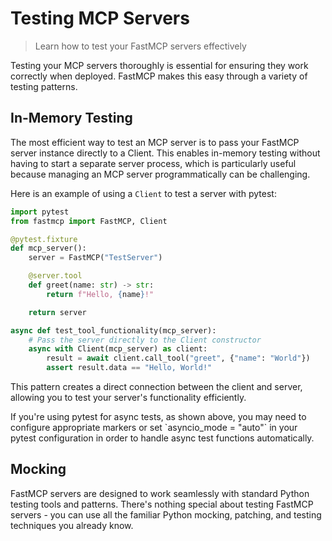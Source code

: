 # Testing MCP Servers

> Learn how to test your FastMCP servers effectively

Testing your MCP servers thoroughly is essential for ensuring they work correctly when deployed. FastMCP makes this easy through a variety of testing patterns.

## In-Memory Testing

The most efficient way to test an MCP server is to pass your FastMCP server instance directly to a Client. This enables in-memory testing without having to start a separate server process, which is particularly useful because managing an MCP server programmatically can be challenging.

Here is an example of using a `Client` to test a server with pytest:

```python
import pytest
from fastmcp import FastMCP, Client

@pytest.fixture
def mcp_server():
    server = FastMCP("TestServer")

    @server.tool
    def greet(name: str) -> str:
        return f"Hello, {name}!"

    return server

async def test_tool_functionality(mcp_server):
    # Pass the server directly to the Client constructor
    async with Client(mcp_server) as client:
        result = await client.call_tool("greet", {"name": "World"})
        assert result.data == "Hello, World!"
```

This pattern creates a direct connection between the client and server, allowing you to test your server's functionality efficiently.

<Tip>
  If you're using pytest for async tests, as shown above, you may need to configure appropriate markers or set `asyncio_mode = "auto"` in your pytest configuration in order to handle async test functions automatically.
</Tip>

## Mocking

FastMCP servers are designed to work seamlessly with standard Python testing tools and patterns. There's nothing special about testing FastMCP servers - you can use all the familiar Python mocking, patching, and testing techniques you already know.